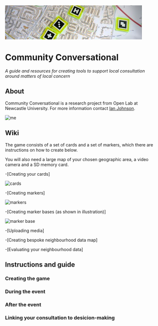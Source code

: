 ![image](https://github.com/JohnsonPublic/ambit/blob/master/cropped-p1230474.jpg)

# Community Conversational
_A guide and resources for creating tools to support local consultation around matters of local concern_

 
## About
Community Conversational is a research project from Open Lab at Newcastle University. For more information contact [Ian Johnson](mailto:i.g.johnson1@newcastle.ac.uk).

![me](https://github.com/JohnsonPublic/ambit/blob/master/P1220477.JPG) 

## Wiki
The game consists of a set of cards and a set of markers, which there are instructions on how to create below.

You will also need a large map of your chosen geographic area, a video camera and a SD memory card.

-[Creating your cards]

![cards]()

-[Creating markers]

![markers]()

-[Creating marker bases (as shown in illustration)]

![marker base]()

-[Uploading media]

-[Creating bespoke neighbourhood data map]

-[Evaluating your neighbourhood data]


## Instructions and guide

### Creating the game

### During the event

### After the event

### Linking your consultation to desicion-making
